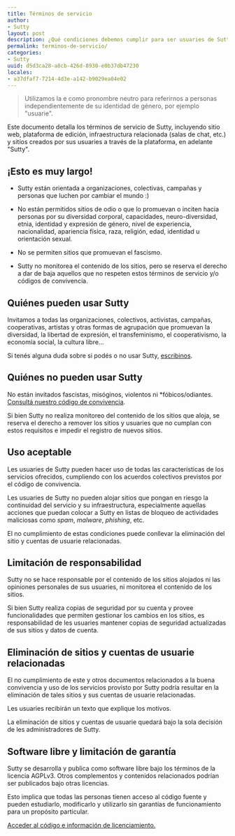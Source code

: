 ```yaml
---
title: Términos de servicio
author:
- Sutty
layout: post
description: ¿Qué condiciones debemos cumplir para ser usuaries de Sutty?
permalink: terminos-de-servicio/
categories:
- Sutty
uuid: d5d3ca28-a8cb-426d-8930-e0b37db47230
locales:
- a37dfaf7-7214-4d3e-a142-b9029ea04e02
---
```


> Utilizamos la e como pronombre neutro para referirnos a personas
> independientemente de su identidad de género, por ejemplo "usuarie".

Este documento detalla los términos de servicio de Sutty, incluyendo
sitio web, plataforma de edición, infraestructura relacionada (salas de
chat, etc.) y sitios creados por sus usuaries a través de la plataforma,
en adelante "Sutty".

## ¡Esto es muy largo!

* Sutty están orientada a organizaciones, colectivas, campañas y
  personas que luchen por cambiar el mundo :)

* No están permitidos sitios de odio o que lo promuevan o inciten hacia
  personas por su diversidad corporal, capacidades, neuro-diversidad,
  etnia, identidad y expresión de género, nivel de experiencia,
  nacionalidad, apariencia física, raza, religión, edad, identidad u
  orientación sexual.

* No se permiten sitios que promuevan el fascismo.

* Sutty no monitorea el contenido de los sitios, pero se reserva el
  derecho a dar de baja aquellos que no respeten estos términos de
  servicio y/o códigos de convivencia.

## Quiénes pueden usar Sutty

Invitamos a todas las organizaciones, colectivos, activistas, campañas,
cooperativas, artistas y otras formas de agrupación que promuevan la
diversidad, la libertad de expresión, el transfeminismo, el
cooperativismo, la economía social, la cultura libre...

Si tenés alguna duda sobre si podés o no usar Sutty,
[escribinos](index.html#contacto).

## Quiénes no pueden usar Sutty

No están invitados fascistas, misóginos, violentos ni
\*fóbicos/odiantes.  [Consultá nuestro código de
convivencia](codigo-de-convivencia/).

Si bien Sutty no realiza monitoreo del contenido de los sitios que
aloja, se reserva el derecho a remover los sitios y usuaries que no
cumplan con estos requisitos e impedir el registro de nuevos sitios.

## Uso aceptable

Les usuaries de Sutty pueden hacer uso de todas las características de
los servicios ofrecidos, cumpliendo con los acuerdos colectivos
previstos por el código de convivencia.

Les usuaries de Sutty no pueden alojar sitios que pongan en riesgo la
continuidad del servicio y su infraestructura, especialmente aquellas
acciones que puedan colocar a Sutty en listas de bloqueo de actividades
maliciosas como _spam_, _malware_, _phishing_, etc.

El no cumplimiento de estas condiciones puede conllevar la eliminación
del sitio y cuentas de usuarie relacionadas.

## Limitación de responsabilidad

Sutty no se hace responsable por el contenido de los sitios alojados ni
las opiniones personales de sus usuaries, ni monitorea el contenido de
los sitios.

Si bien Sutty realiza copias de seguridad por su cuenta y provee
funcionalidades que permiten gestionar los cambios en los sitios, es
responsabilidad de les usuaries mantener copias de seguridad
actualizadas de sus sitios y datos de cuenta.

## Eliminación de sitios y cuentas de usuarie relacionadas

El no cumplimiento de este y otros documentos relacionados a la buena
convivencia y uso de los servicios provisto por Sutty podría resultar en
la eliminación de tales sitios y sus cuentas de usuarie relacionadas.

Les usuaries recibirán un texto que explique los motivos.

La eliminación de sitios y cuentas de usuarie quedará bajo la sola
decisión de les administradores de Sutty.

## Software libre y limitación de garantía

Sutty se desarrolla y publica como software libre bajo los términos de
la licencia AGPLv3.  Otros complementos y contenidos relacionados
podrían ser publicados bajo otras licencias.

Esto implica que todas las personas tienen acceso al código fuente y
pueden estudiarlo, modificarlo y utilizarlo sin garantías de
funcionamiento para un propósito particular.

[Acceder al código e información de
licenciamiento.](https://0xacab.org/sutty/)
